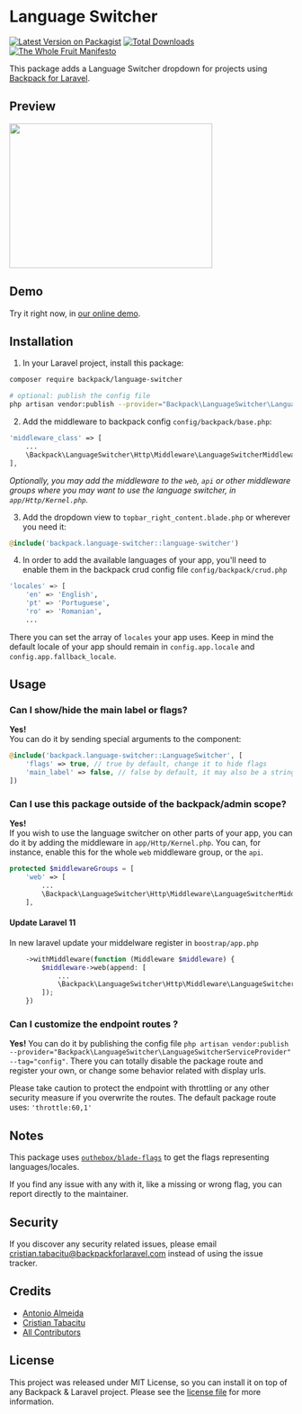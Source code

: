 # Language Switcher

[![Latest Version on Packagist][ico-version]][link-packagist]
[![Total Downloads][ico-downloads]][link-downloads]
[![The Whole Fruit Manifesto](https://img.shields.io/badge/writing%20standard-the%20whole%20fruit-brightgreen)](https://github.com/the-whole-fruit/manifesto)


This package adds a Language Switcher dropdown for projects using [Backpack for Laravel](https://backpackforlaravel.com/).

## Preview

<img src="https://github.com/Laravel-Backpack/activity-log/assets/1838187/abdb196f-1d41-4b14-9dc5-2ac7c64cc84d" width="361" height="257" />

## Demo

Try it right now, in [our online demo](https://demo.backpackforlaravel.com/admin/).

## Installation

1) In your Laravel project, install this package:

```bash
composer require backpack/language-switcher

# optional: publish the config file
php artisan vendor:publish --provider="Backpack\LanguageSwitcher\LanguageSwitcherServiceProvider" --tag="config"
```

2) Add the middleware to backpack config `config/backpack/base.php`:
```php
'middleware_class' => [
    ...
    \Backpack\LanguageSwitcher\Http\Middleware\LanguageSwitcherMiddleware::class,
],
```
_Optionally, you may add the middleware to the `web`, `api` or other middleware groups where you may want to use the language switcher, in `app/Http/Kernel.php`._


3) Add the dropdown view to `topbar_right_content.blade.php` or wherever you need it:

```php
@include('backpack.language-switcher::language-switcher')
```

4) In order to add the available languages of your app, you'll need to enable them in the backpack crud config file `config/backpack/crud.php`

```bash
'locales' => [
    'en' => 'English',
    'pt' => 'Portuguese',
    'ro' => 'Romanian',
    ...
```

There you can set the array of `locales` your app uses.  Keep in mind the default locale of your app should remain in `config.app.locale` and `config.app.fallback_locale`.

## Usage

### Can I show/hide the main label or flags?
**Yes!**  
You can do it by sending special arguments to the component:

```php
@include('backpack.language-switcher::LanguageSwitcher', [
    'flags' => true, // true by default, change it to hide flags
    'main_label' => false, // false by default, it may also be a string, for instance "Language"
])
```

### Can I use this package outside of the backpack/admin scope?
**Yes!**  
If you wish to use the language switcher on other parts of your app, you can do it by adding the middleware in `app/Http/Kernel.php`.
You can, for instance, enable this for the whole `web` middleware group, or the `api`.

```php
protected $middlewareGroups = [
    'web' => [
        ...
        \Backpack\LanguageSwitcher\Http\Middleware\LanguageSwitcherMiddleware::class,
    ],
```
#### Update Laravel 11 
In new laravel update your middelware register in `boostrap/app.php`
```php
    ->withMiddleware(function (Middleware $middleware) {
        $middleware->web(append: [
            ...
            \Backpack\LanguageSwitcher\Http\Middleware\LanguageSwitcherMiddleware::class,
        ]);
    })
```

### Can I customize the endpoint routes ? 
**Yes!**
You can do it by publishing the config file `php artisan vendor:publish --provider="Backpack\LanguageSwitcher\LanguageSwitcherServiceProvider" --tag="config"`.
There you can totally disable the package route and register your own, or change some behavior related with display urls.

Please take caution to protect the endpoint with throttling or any other security measure if you overwrite the routes. The default package route uses: `'throttle:60,1'`

## Notes

This package uses [`outhebox/blade-flags`](https://github.com/MohmmedAshraf/blade-flags) to get the flags representing languages/locales.

If you find any issue with any with it, like a missing or wrong flag, you can report directly to the maintainer.


## Security

If you discover any security related issues, please email cristian.tabacitu@backpackforlaravel.com instead of using the issue tracker.

## Credits

- [Antonio Almeida](https://github.com/promatik)
- [Cristian Tabacitu](https://github.com/tabacitu)
- [All Contributors][link-contributors]

## License

This project was released under MIT License, so you can install it on top of any Backpack & Laravel project. Please see the [license file](license.md) for more information.

[ico-version]: https://img.shields.io/packagist/v/backpack/language-switcher.svg?style=flat-square
[ico-downloads]: https://img.shields.io/packagist/dt/backpack/language-switcher.svg?style=flat-square

[link-packagist]: https://packagist.org/packages/backpack/language-switcher
[link-downloads]: https://packagist.org/packages/backpack/language-switcher
[link-author]: https://github.com/backpack
[link-contributors]: ../../contributors
